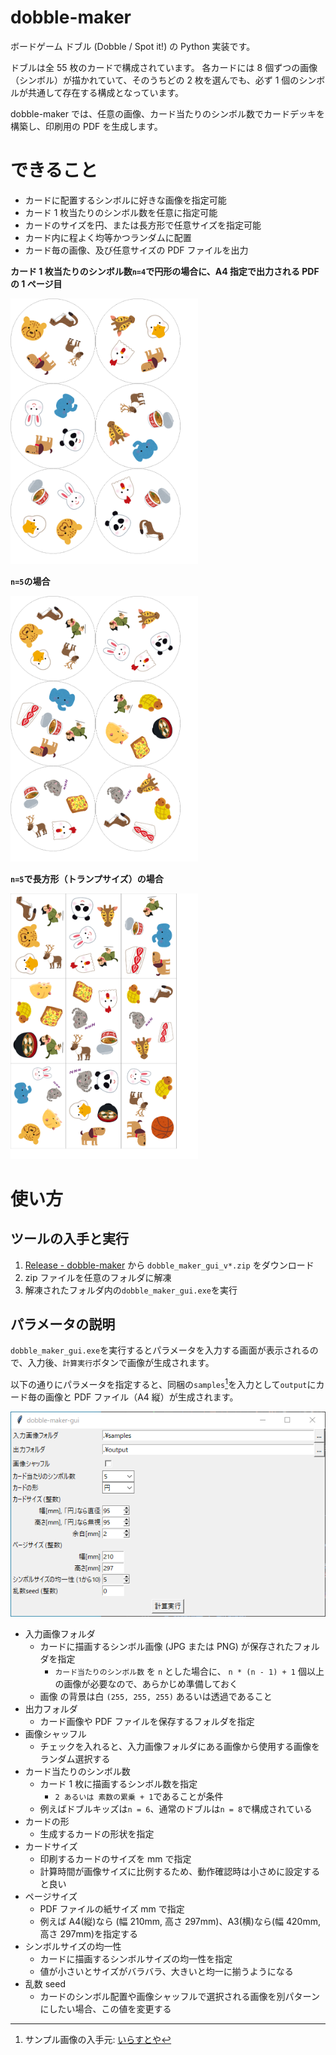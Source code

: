# dobble-maker

ボードゲーム ドブル (Dobble / Spot it!) の Python 実装です。

ドブルは全 55 枚のカードで構成されています。
各カードには 8 個ずつの画像（シンボル）が描かれていて、そのうちどの 2 枚を選んでも、必ず 1 個のシンボルが共通して存在する構成となっています。

dobble-maker では、任意の画像、カード当たりのシンボル数でカードデッキを構築し、印刷用の PDF を生成します。

# できること

- カードに配置するシンボルに好きな画像を指定可能
- カード 1 枚当たりのシンボル数を任意に指定可能
- カードのサイズを円、または長方形で任意サイズを指定可能
- カード内に程よく均等かつランダムに配置
- カード毎の画像、及び任意サイズの PDF ファイルを出力

**カード 1 枚当たりのシンボル数`n=4`で円形の場合に、A4 指定で出力される PDF の 1 ページ目**

<img alt="n=4の場合" src=readme_images/card_4.png width=300px>

**`n=5`の場合**

<img alt="n=5の場合" src=readme_images/card_5.png width=300px>

**`n=5`で長方形（トランプサイズ）の場合**

<img alt="n=5かつトランプサイズの場合" src=readme_images/card_5_trump.png width=300px>

# 使い方

## ツールの入手と実行

1. [Release - dobble-maker](https://github.com/youce23/dobble-maker/releases) から `dobble_maker_gui_v*.zip` をダウンロード
2. zip ファイルを任意のフォルダに解凍
3. 解凍されたフォルダ内の`dobble_maker_gui.exe`を実行

## パラメータの説明

`dobble_maker_gui.exe`を実行するとパラメータを入力する画面が表示されるので、入力後、`計算実行`ボタンで画像が生成されます。

以下の通りにパラメータを指定すると、同梱の`samples`[^sample_source]を入力として`output`にカード毎の画像と PDF ファイル（A4 縦）が生成されます。

[^sample_source]: サンプル画像の入手元: [いらすとや](https://www.irasutoya.com/)

![](readme_images/gui.png)

- 入力画像フォルダ
  - カードに描画するシンボル画像 (JPG または PNG) が保存されたフォルダを指定
    - `カード当たりのシンボル数` を `n` とした場合に、 `n * (n - 1) + 1` 個以上の画像が必要なので、あらかじめ準備しておく
  - 画像 の背景は白 `(255, 255, 255)` あるいは透過であること
- 出力フォルダ
  - カード画像や PDF ファイルを保存するフォルダを指定
- 画像シャッフル
  - チェックを入れると、入力画像フォルダにある画像から使用する画像をランダム選択する
- カード当たりのシンボル数
  - カード 1 枚に描画するシンボル数を指定
    - `2 あるいは 素数の累乗 + 1`であることが条件
  - 例えばドブルキッズは`n = 6`、通常のドブルは`n = 8`で構成されている
- カードの形
  - 生成するカードの形状を指定
- カードサイズ
  - 印刷するカードのサイズを mm で指定
  - 計算時間が画像サイズに比例するため、動作確認時は小さめに設定すると良い
- ページサイズ
  - PDF ファイルの紙サイズ mm で指定
  - 例えば A4(縦)なら (幅 210mm, 高さ 297mm)、A3(横)なら(幅 420mm, 高さ 297mm)を指定する
- シンボルサイズの均一性
  - カードに描画するシンボルサイズの均一性を指定
  - 値が小さいとサイズがバラバラ、大きいと均一に揃うようになる
- 乱数 seed
  - カードのシンボル配置や画像シャッフルで選択される画像を別パターンにしたい場合、この値を変更する
